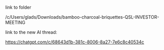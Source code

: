 
link to folder

/c/Users/glads/Downloads/bamboo-charcoal-briquettes-QSL-INVESTOR-MEETING


link to the new AI thread:

https://chatgpt.com/c/68643d1b-381c-8006-8a27-7e6c8c40534c



